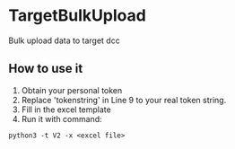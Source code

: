 # TargetBulkUpload
Bulk upload data to target dcc

## How to use it
1. Obtain your personal token
2. Replace 'tokenstring' in Line 9 to your real token string.
3. Fill in the excel template
4. Run it with command:
```
python3 -t V2 -x <excel file>
```
